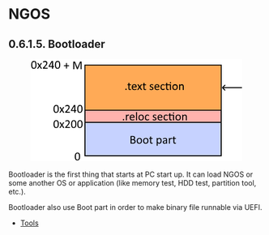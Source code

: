 NGOS
====

0.6.1.5. Bootloader
-------------------

<p align="center">
    <img src="https://github.com/Gris87/ngos/blob/master/src/os/bootloader/Image%20structure.png?raw=true" alt="Image structure"/>
</p>

Bootloader is the first thing that starts at PC start up. It can load NGOS or some another OS or application (like memory test, HDD test, partition tool, etc.).

Bootloader also use Boot part in order to make binary file runnable via UEFI.

* [Tools](1.%20Tools/README.md)
